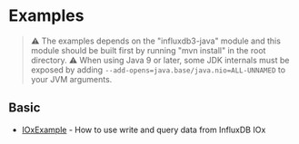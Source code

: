 # Examples

> :warning: The examples depends on the "influxdb3-java" module and this module should be built first by running "mvn install" in the root directory.
> :warning: When using Java 9 or later, some JDK internals must be exposed by adding `--add-opens=java.base/java.nio=ALL-UNNAMED` to your JVM arguments.

## Basic

- [IOxExample](src/main/java/com/influxdb/v3/IOxExample.java) - How to use write and query data from InfluxDB IOx
